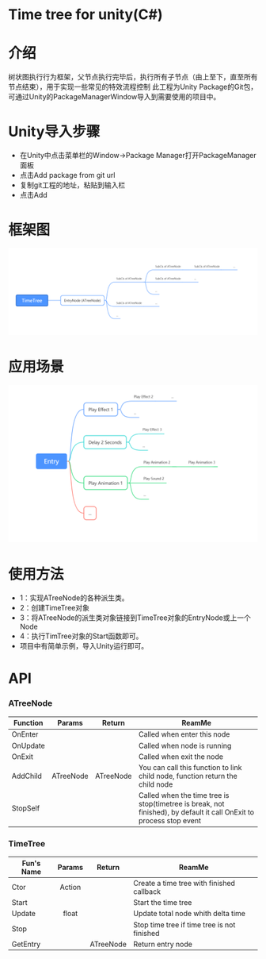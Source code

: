 # Time tree for unity(C#)

# 介绍
树状图执行行为框架，父节点执行完毕后，执行所有子节点（由上至下，直至所有节点结束），用于实现一些常见的特效流程控制
此工程为Unity Package的Git包，可通过Unity的PackageManagerWindow导入到需要使用的项目中。

# Unity导入步骤
- 在Unity中点击菜单栏的Window->Package Manager打开PackageManager面板
- 点击Add package from git url
- 复制git工程的地址，粘贴到输入栏
- 点击Add

# 框架图
![Frame](/Images/Frame.png)

# 应用场景
![Sample](/Images/Sample.png)

# 使用方法
- 1：实现ATreeNode的各种派生类。
- 2：创建TimeTree对象
- 3：将ATreeNode的派生类对象链接到TimeTree对象的EntryNode或上一个Node
- 4：执行TimTree对象的Start函数即可。
- 项目中有简单示例，导入Unity运行即可。

# API
### ATreeNode
| Function |   Params  | Return | ReamMe                                                                                                              |
|------------|:---------:|:--------:|---------------------------------------------------------------------------------------------------------------------|
| OnEnter    |       |  | Called when enter this node                                                                                         |
| OnUpdate   |       |  | Called when node is running                                                                                         |
| OnExit     |       |  | Called when exit the node                                                                                           |
| AddChild   | ATreeNode | ATreeNode | You can call this function to link child node, function return the child node |
| StopSelf   |       |  | Called when the time tree is stop(timetree is break, not finished), by default it call OnExit to process stop event |

### TimeTree
| Fun's Name |    Params    | Return    | ReamMe                                      |
|------------|:------------:|-----------|---------------------------------------------|
| Ctor       | Action<bool> |           | Create a time tree with finished callback   |
| Start      |              |           | Start the time tree                         |
| Update     |     float    |           | Update total node whith delta time          |
| Stop       |              |           | Stop time tree if time tree is not finished |
| GetEntry   |              | ATreeNode | Return entry node                           |